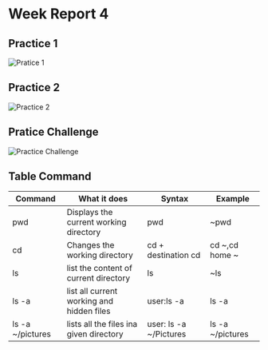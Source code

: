 # Week Report 4

## Practice 1
![Pratice 1](../practice1.png)

## Practice 2
![Practice 2](../practice_2.png)

## Pratice Challenge
![Practice Challenge](../practicechallenge.png)

## Table Command
| Command          | What it does                              | Syntax                 | Example          |
| ---------------- | ----------------------------------------- | ---------------------- | ---------------- |
| pwd              | Displays the current working directory    | pwd                    | ~pwd             |
| cd               | Changes the working directory             | cd + destination cd    | cd ~,cd home ~   |
| ls               | list the content of current directory     | ls                     | ~ls              |
| ls -a            | list all current working and hidden files | user:ls -a             | ls -a            |
| ls -a ~/pictures | lists all the files ina given directory   | user: ls -a ~/Pictures | ls -a ~/pictures |
